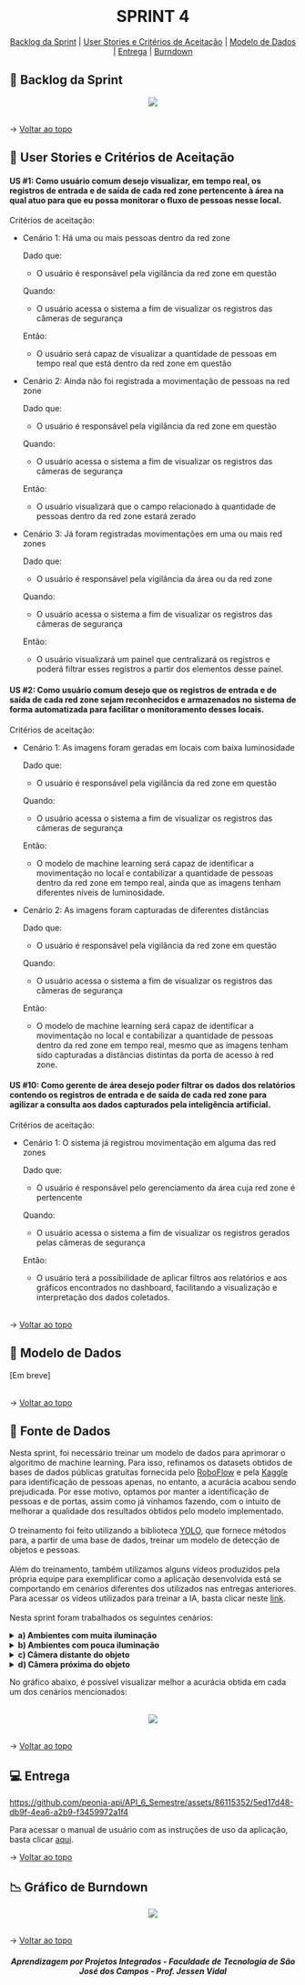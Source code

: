 <br id="topo">
 
<h1 align="center"> SPRINT 4 </h1>

<p align="center">
    <a href="#backlog">Backlog da Sprint</a> | 
    <a href="#us">User Stories e Critérios de Aceitação</a> |
    <a href="#dados">Modelo de Dados</a> |
    <a href="#entrega">Entrega</a> |
    <a href="#burndown">Burndown</a>
</p>

<span id="backlog">

  ## 🎯 Backlog da Sprint

<div align="center">
 <img src="Imagens/Backlog-4.png">
</div>

<br>

→ [Voltar ao topo](#topo)   

<span id="us">

  ## 📑 User Stories e Critérios de Aceitação

#### US #1: Como usuário comum desejo visualizar, em tempo real, os registros de entrada e de saída de cada red zone pertencente à área na qual atuo para que eu possa monitorar o fluxo de pessoas nesse local.

Critérios de aceitação:

- Cenário 1: Há uma ou mais pessoas dentro da red zone

  Dado que:
  - O usuário é responsável pela vigilância da red zone em questão

  Quando:
  - O usuário acessa o sistema a fim de visualizar os registros das câmeras de segurança

  Então:
  - O usuário será capaz de visualizar a quantidade de pessoas em tempo real que está dentro da red zone em questão

- Cenário 2: Ainda não foi registrada a movimentação de pessoas na red zone

  Dado que:
  - O usuário é responsável pela vigilância da red zone em questão
  
  Quando:
  - O usuário acessa o sistema a fim de visualizar os registros das câmeras de segurança
  
  Então:
  - O usuário visualizará que o campo relacionado à quantidade de pessoas dentro da red zone estará zerado

- Cenário 3: Já foram registradas movimentações em uma ou mais red zones

  Dado que:
  - O usuário é responsável pela vigilância da área ou da red zone

  Quando:
  - O usuário acessa o sistema a fim de visualizar os registros das câmeras de segurança

  Então:
  - O usuário visualizará um painel que centralizará os registros e poderá filtrar esses registros a partir dos elementos desse painel.


#### US #2: Como usuário comum desejo que os registros de entrada e de saída de cada red zone sejam reconhecidos e armazenados no sistema de forma automatizada para facilitar o monitoramento desses locais.

Critérios de aceitação:

- Cenário 1: As imagens foram geradas em locais com baixa luminosidade

  Dado que:
  - O usuário é responsável pela vigilância da red zone em questão
  
  Quando:
  - O usuário acessa o sistema a fim de visualizar os registros das câmeras de segurança
  
  Então:
  - O modelo de machine learning será capaz de identificar a movimentação no local e contabilizar a quantidade de pessoas dentro da red zone em tempo real, ainda que as imagens tenham diferentes níveis de luminosidade.

- Cenário 2: As imagens foram capturadas de diferentes distâncias
  
  Dado que:
  - O usuário é responsável pela vigilância da red zone em questão
  
  Quando:
  - O usuário acessa o sistema a fim de visualizar os registros das câmeras de segurança
  
  Então:
  - O modelo de machine learning será capaz de identificar a movimentação no local e contabilizar a quantidade de pessoas dentro da red zone em tempo real, mesmo que as imagens tenham sido capturadas a distâncias distintas da porta de acesso à red zone.


#### US #10: Como gerente de área desejo poder filtrar os dados dos relatórios contendo os registros de entrada e de saída de cada red zone para agilizar a consulta aos dados capturados pela inteligência artificial.

Critérios de aceitação:

- Cenário 1: O sistema já registrou movimentação em alguma das red zones

  Dado que:
  - O usuário é responsável pelo gerenciamento da área cuja red zone é pertencente
  
  Quando:
  - O usuário acessa o sistema a fim de visualizar os registros gerados pelas câmeras de segurança
  
  Então:
  - O usuário terá a possibilidade de aplicar filtros aos relatórios e aos gráficos encontrados no dashboard, facilitando a visualização e interpretação dos dados coletados.
  
   <br>

→ [Voltar ao topo](#topo)

<span id="dados">

  ## 📝 Modelo de Dados

<div>
 [Em breve]
</div>

<br>

→ [Voltar ao topo](#topo)   

 ## 📖 Fonte de Dados

Nesta sprint, foi necessário treinar um modelo de dados para aprimorar o algoritmo de machine learning. Para isso, refinamos os datasets obtidos de bases de dados públicas gratuítas fornecida pelo [RoboFlow](https://universe.roboflow.com/ambient-guide/door-detection-rqbvj) e pela [Kaggle](https://www.kaggle.com/datasets/mayankchandak/voc2012-processed-data-for-yolov5) para identificação de pessoas apenas, no entanto, a acurácia acabou sendo prejudicada. Por esse motivo, optamos por manter a identificação de pessoas e de portas, assim como já vínhamos fazendo, com o intuito de melhorar a qualidade dos resultados obtidos pelo modelo implementado.
<br>
<br>
O treinamento foi feito utilizando a biblioteca [YOLO](https://www.ultralytics.com/pt/yolo), que fornece métodos para, a partir de uma base de dados, treinar um modelo de detecção de objetos e pessoas.
<br>
<br>
Além do treinamento, também utilizamos alguns vídeos produzidos pela própria equipe para exemplificar como a aplicação desenvolvida está se comportando em cenários diferentes dos utilizados nas entregas anteriores. Para acessar os vídeos utilizados para treinar a IA, basta clicar neste [link](https://drive.google.com/drive/folders/1M2-RnIgd5nNf4nRjwQ8mLhvvPamnGo1y?usp=drive_link).
<br>
<br>
Nesta sprint foram trabalhados os seguintes cenários:

<details>
  <summary><b>a) Ambientes com muita iluminação</b></summary>
<br>

Para este cenário, foram selecionadas imagens de pessoas e de portas em situações com alta luminosidade. Abaixo é possível visualizar algumas das imagens do dataset que correspondiam ao cenário em questão:

<div align="center">
 <img src="Imagens/claro/val_batch0_pred.jpg">
 <br>
 <br>
 <img src="Imagens/claro/val_batch1_pred.jpg">
</div>

<br>

A partir dessas imagens, treinamos o modelo e obtivemos os resultados mostrados nos gráficos a seguir:

<br>

![graficos-claro-1](https://github.com/peonia-api/API_6_Semestre/assets/86115352/dd5e3842-1b16-46a5-8e36-4f97eb5e28b0)


![graficos-claro-2](https://github.com/peonia-api/API_6_Semestre/assets/86115352/bbfd6174-8b7b-40f8-8cb2-3159f4f19507)

</details>

<details>
  <summary><b>b) Ambientes com pouca iluminação</b></summary>
<br>

Para atender este cenário, foram selecionadas imagens de pessoas e de portas em situações com baixa luminosidade. Seguem algumas das imagens do dataset que correspondiam ao cenário em questão:

<div align="center">
 <img src="Imagens/escuro/val_batch0_pred.jpg">
 <br>
 <br>
 <img src="Imagens/escuro/val_batch1_pred.jpg">
</div>

<br>

Com essas imagens, treinamos o modelo e obtivemos os resultados mostrados nos gráficos adiante:

![graficos-escuro-1](https://github.com/peonia-api/API_6_Semestre/assets/86115352/e928f74c-e7ad-4b8e-aec6-b6b939126cbd)


![graficos-escuro-2](https://github.com/peonia-api/API_6_Semestre/assets/86115352/994767df-c2ee-4229-adb4-ff4249cb6f82)


</details>

<details>
  <summary><b>c) Câmera distante do objeto</b></summary>
<br>

Para o cenário em questão, foram selecionadas imagens de pessoas e de portas que estivessem mais distantes da câmera. A seguir é possível visualizar algumas das imagens do dataset que correspondiam ao referente cenário:

<div align="center">
 <img src="Imagens/distante/val_batch0_pred.jpg">
 <br>
 <br>
 <img src="Imagens/distante/val_batch1_pred.jpg">
</div>

<br>

Depois de treinar o modelo com essas imagens, foram obtidos os resultados mostrados nos gráficos abaixo:

![graficos-distante-1](https://github.com/peonia-api/API_6_Semestre/assets/86115352/22d65f4a-6613-4ce1-bdcb-52f08b825e3c)


![graficos-distante-2](https://github.com/peonia-api/API_6_Semestre/assets/86115352/02522854-9c4c-46a9-a8c3-d1c6341656a4)


</details>

<details>
  <summary><b>d) Câmera próxima do objeto</b></summary>
<br>

Para este cenário, foram selecionadas imagens de pessoas e de portas mais próximas da câmera. Abaixo é possível visualizar algumas das imagens do dataset que correspondiam ao cenário em questão:

<div align="center">
 <img src="Imagens/proximo/val_batch0_pred.jpg">
 <br>
 <br>
 <img src="Imagens/proximo/val_batch1_labels.jpg">
</div>

<br>

A partir dessas imagens, treinamos o modelo e obtivemos os resultados mostrados nos gráficos a seguir:

<br>

![graficos-proximo-1](https://github.com/peonia-api/API_6_Semestre/assets/86115352/fdd5e33d-9fcc-4196-acb2-c44ad7def894)


![graficos-proximo-2](https://github.com/peonia-api/API_6_Semestre/assets/86115352/a8ed1963-0002-4bb8-aea9-3d28ecbcf0eb)


</details>


No gráfico abaixo, é possível visualizar melhor a acurácia obtida em cada um dos cenários mencionados:
<br>
<br>
<div align="center">
 <img src="Imagens/grafico-total.jpeg">
</div>

<br>

→ [Voltar ao topo](#topo) 

<span id="entrega">

  ## 💻 Entrega


https://github.com/peonia-api/API_6_Semestre/assets/86115352/5ed17d48-db9f-4ea6-a2b9-f3459972a1f4


Para acessar o manual de usuário com as instruções de uso da aplicação, basta clicar [aqui](https://github.com/peonia-api/API_6_Semestre/blob/main/Docs/Manual%20de%20usu%C3%A1rio.pdf).

→ [Voltar ao topo](#topo)   

<span id="burndown">

## 📉 Gráfico de Burndown 

<div align="center">
 <img src="Imagens/sprint4-burndown.png">
</div>

<br>

→ [Voltar ao topo](#topo)  

<h5 align="center"> Aprendizagem por Projetos Integrados - Faculdade de Tecnologia de São José dos Campos - Prof. Jessen Vidal </h5>
